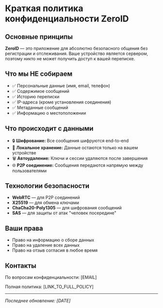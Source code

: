 # Краткая политика конфиденциальности ZeroID

## Основные принципы

**ZeroID** — это приложение для абсолютно безопасного общения без регистрации и отслеживания. Ваше устройство является сервером, поэтому никто не может получить доступ к вашей переписке.

## Что мы НЕ собираем

- ✅ Персональные данные (имя, email, телефон)
- ✅ Содержимое сообщений
- ✅ Историю переписки
- ✅ IP-адреса (кроме установления соединения)
- ✅ Метаданные сообщений
- ✅ Информацию о местоположении

## Что происходит с данными

- 🔒 **Шифрование:** Все сообщения шифруются end-to-end
- 💾 **Локальное хранение:** Данные остаются только на вашем устройстве
- 🗑️ **Автоудаление:** Ключи и сессии удаляются после завершения
- 🌐 **P2P соединение:** Сообщения передаются напрямую между пользователями

## Технологии безопасности

- **WebRTC** — для P2P соединений
- **X25519** — для обмена ключами
- **ChaCha20-Poly1305** — для шифрования сообщений
- **SAS** — для защиты от атак "человек посередине"

## Ваши права

- Право на информацию о сборе данных
- Право на удаление всех данных
- Право на отзыв согласия в любое время

## Контакты

По вопросам конфиденциальности: [EMAIL]

Полная политика: [LINK_TO_FULL_POLICY]

---

*Последнее обновление: [DATE]*